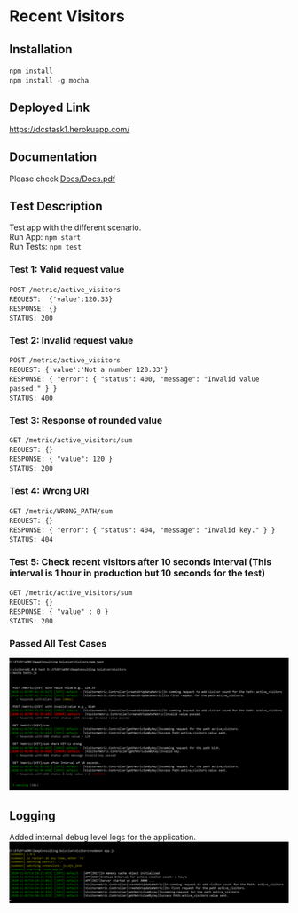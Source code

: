 # Recent Visitors

## Installation
`npm install`<br>
`npm install -g mocha`

## Deployed Link
https://dcstask1.herokuapp.com/

## Documentation
Please check <a href="https://github.com/bhargavpatel431997/DCSTask1/blob/master/Docs/Docs.pdf">Docs/Docs.pdf</a>

## Test Description
Test app with the different scenario.<br>
Run App: `npm start`<br>
Run Tests: `npm test`

### Test 1: Valid request value

`POST /metric/active_visitors` <br>
`REQUEST:  {'value':120.33}` <br>
`RESPONSE: {}`<br>
`STATUS: 200` <br>

### Test 2: Invalid request value
`POST /metric/active_visitors`<br>
`REQUEST: {'value':'Not a number 120.33'}`<br>
`RESPONSE: { "error": { "status": 400, "message": "Invalid value passed." } }`<br>
`STATUS: 400`<br>

### Test 3: Response of rounded value
`GET /metric/active_visitors/sum`<br>
`REQUEST: {}`<br>
`RESPONSE: { "value": 120 }`<br>
`STATUS: 200`<br>

### Test 4: Wrong URI
`GET /metric/WRONG_PATH/sum`<br>
`REQUEST: {}`<br>
`RESPONSE: { "error": { "status": 404, "message": "Invalid key." } }`<br>
`STATUS: 404`<br>

### Test 5: Check recent visitors after 10 seconds Interval (This interval is 1 hour in production but 10 seconds for the test)
`GET /metric/active_visitors/sum`<br>
`REQUEST: {}`<br>
`RESPONSE: { "value" : 0 }`<br>
`STATUS: 200`<br>

### Passed All Test Cases
<img src="https://github.com/bhargavpatel431997/DCSTask1/blob/master/Docs/Five%20Test%20passed.png"/>

## Logging
Added internal debug level logs for the application.
<img src="https://github.com/bhargavpatel431997/DCSTask1/blob/master/Docs/Debug%20Level%20Log.png"/>
